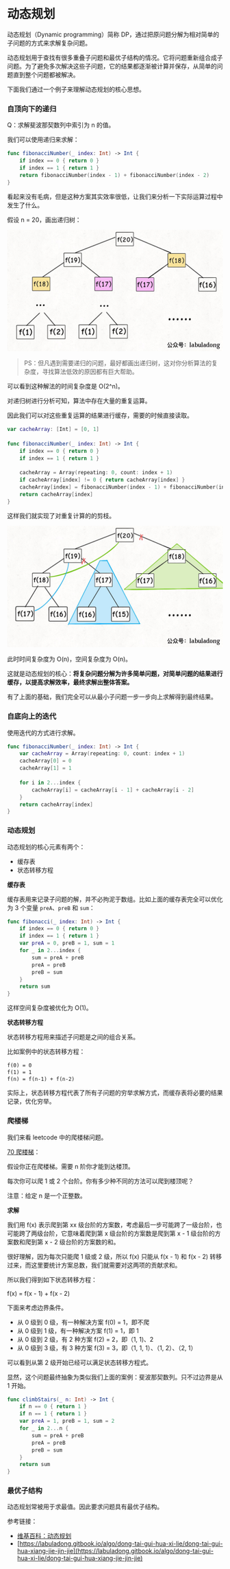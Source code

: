 # 动态规划

动态规划（Dynamic programming）简称 DP，通过把原问题分解为相对简单的子问题的方式来求解复杂问题。

动态规划用于查找有很多重叠子问题和最优子结构的情况。它将问题重新组合成子问题。为了避免多次解决这些子问题，它的结果都逐渐被计算并保存，从简单的问题直到整个问题都被解决。

下面我们通过一个例子来理解动态规划的核心思想。

### 自顶向下的递归

Q：求解斐波那契数列中索引为 n 的值。

我们可以使用递归来求解：

```swift
func fibonacciNumber(_ index: Int) -> Int {
    if index == 0 { return 0 }
    if index == 1 { return 1 }
    return fibonacciNumber(index - 1) + fibonacciNumber(index - 2)
}
```

看起来没有毛病，但是这种方案其实效率很低，让我们来分析一下实际运算过程中发生了什么。

假设 n = 20，画出递归树：

![DynamicProgramming_01](DynamicProgramming_01.jpg)

> PS：但凡遇到需要递归的问题，最好都画出递归树，这对你分析算法的复杂度，寻找算法低效的原因都有巨大帮助。

可以看到这种解法的时间复杂度是 O(2^n)。

对递归树进行分析可知，算法中存在大量的重复运算。

因此我们可以对这些重复运算的结果进行缓存，需要的时候直接读取。

```swift
var cacheArray: [Int] = [0, 1]

func fibonacciNumber(_ index: Int) -> Int {
    if index == 0 { return 0 }
    if index == 1 { return 1 }
    
    cacheArray = Array(repeating: 0, count: index + 1)
    if cacheArray[index] != 0 { return cacheArray[index] }
    cacheArray[index] = fibonacciNumber(index - 1) + fibonacciNumber(index - 2)
    return cacheArray[index]
}
```

这样我们就实现了对重复计算的的剪枝。

![DynamicProgramming_02](DynamicProgramming_02.jpg)

此时时间复杂度为 O(n)，空间复杂度为 O(n)。

这就是动态规划的核心：**将复杂问题分解为许多简单问题，对简单问题的结果进行缓存，以提高求解效率，最终求解出整体答案。**

有了上面的基础，我们完全可以从最小子问题一步一步向上求解得到最终结果。

### 自底向上的迭代

使用迭代的方式进行求解。

```swift
func fibonacciNumber(_ index: Int) -> Int {
    var cacheArray = Array(repeating: 0, count: index + 1)
    cacheArray[0] = 0
    cacheArray[1] = 1
    
    for i in 2...index {
        cacheArray[i] = cacheArray[i - 1] + cacheArray[i - 2]
    }
    return cacheArray[index]
}
```

### 动态规划

动态规划的核心元素有两个：

- 缓存表
- 状态转移方程

**缓存表**

缓存表用来记录子问题的解，并不必拘泥于数组。比如上面的缓存表完全可以优化为 3 个变量 `preA`、`preB` 和 `sum`：

```swift
func fibonacci(_ index: Int) -> Int {
    if index == 0 { return 0 }
    if index == 1 { return 1 }
    var preA = 0, preB = 1, sum = 1
    for _ in 2...index {
        sum = preA + preB
        preA = preB
        preB = sum
    }
    return sum
}
```

这样空间复杂度被优化为 O(1)。

**状态转移方程**

状态转移方程用来描述子问题是之间的组合关系。

比如案例中的状态转移方程：

```
f(0) = 0
f(1) = 1
f(n) = f(n-1) + f(n-2)
```

实际上，状态转移方程代表了所有子问题的穷举求解方式，而缓存表将必要的结果记录，优化穷举。

### 爬楼梯

我们来看 leetcode 中的爬楼梯问题。

[70 爬楼梯](https://leetcode-cn.com/problems/climbing-stairs/)：

假设你正在爬楼梯。需要 n 阶你才能到达楼顶。

每次你可以爬 1 或 2 个台阶。你有多少种不同的方法可以爬到楼顶呢？

注意：给定 n 是一个正整数。

**求解**

我们用 f(x) 表示爬到第 xx 级台阶的方案数，考虑最后一步可能跨了一级台阶，也可能跨了两级台阶，它意味着爬到第 x 级台阶的方案数是爬到第 x - 1 级台阶的方案数和爬到第 x - 2 级台阶的方案数的和。

很好理解，因为每次只能爬 1 级或 2 级，所以 f(x) 只能从 f(x - 1) 和 f(x - 2) 转移过来，而这里要统计方案总数，我们就需要对这两项的贡献求和。

所以我们得到如下状态转移方程：

f(x) = f(x - 1) + f(x - 2)

下面来考虑边界条件。

- 从 0 级到 0 级，有一种解决方案 f(0) = 1，即不爬
- 从 0 级到 1 级，有一种解决方案 f(1) = 1，即 1
- 从 0 级到 2 级，有 2 种方案 f(2) = 2，即（1, 1)、2
- 从 0 级到 3 级，有 3 种方案 f(3) = 3，即（1, 1, 1）、（1, 2）、（2, 1）

可以看到从第 2 级开始已经可以满足状态转移方程式。

显然，这个问题最终抽象为类似我们上面的案例：斐波那契数列。只不过边界是从 1 开始。

```swift
func climbStairs(_ n: Int) -> Int {
    if n == 0 { return 1 }
    if n == 1 { return 1 }
    var preA = 1, preB = 1, sum = 2
    for _ in 2...n {
        sum = preA + preB
        preA = preB
        preB = sum
    }
    return sum
}
```


### 最优子结构

动态规划常被用于求最值。因此要求问题具有最优子结构。















参考链接：

- [维基百科：动态规划](https://zh.wikipedia.org/wiki/%E5%8A%A8%E6%80%81%E8%A7%84%E5%88%92)
- [https://labuladong.gitbook.io/algo/dong-tai-gui-hua-xi-lie/dong-tai-gui-hua-xiang-jie-jin-jie](https://labuladong.gitbook.io/algo/dong-tai-gui-hua-xi-lie/dong-tai-gui-hua-xiang-jie-jin-jie)